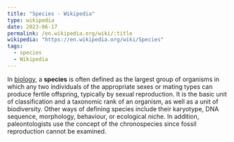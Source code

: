 ```yaml
---
title: "Species - Wikipedia"
type: wikipedia
date: 2023-06-17
permalink: /en.wikipedia.org/wiki/:title
wikipedia: "https://en.wikipedia.org/wiki/Species"
tags:
  - species
  - Wikipedia
---
```

In [biology](/en.wikipedia.org/wiki/Biology), a **species** is often defined as the largest group of organisms in which any two individuals of the appropriate sexes or mating types can produce fertile offspring, typically by sexual reproduction. It is the basic unit of classification and a taxonomic rank of an organism, as well as a unit of biodiversity. Other ways of defining species include their karyotype, DNA sequence, morphology, behaviour, or ecological niche. In addition, paleontologists use the concept of the chronospecies since fossil reproduction cannot be examined.